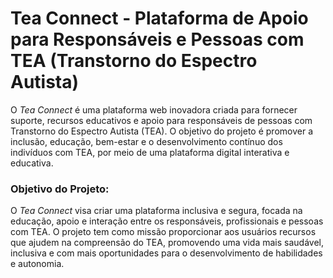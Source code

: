 # Tea Connect - Plataforma de Apoio para Responsáveis e Pessoas com TEA (Transtorno do Espectro Autista)

O *Tea Connect* é uma plataforma web inovadora criada para fornecer suporte, recursos educativos e apoio para responsáveis de pessoas com Transtorno do Espectro Autista (TEA). O objetivo do projeto é promover a inclusão, educação, bem-estar e o desenvolvimento contínuo dos indivíduos com TEA, por meio de uma plataforma digital interativa e educativa.

### Objetivo do Projeto:
O *Tea Connect* visa criar uma plataforma inclusiva e segura, focada na educação, apoio e interação entre os responsáveis, profissionais e pessoas com TEA. O projeto tem como missão proporcionar aos usuários recursos que ajudem na compreensão do TEA, promovendo uma vida mais saudável, inclusiva e com mais oportunidades para o desenvolvimento de habilidades e autonomia.

